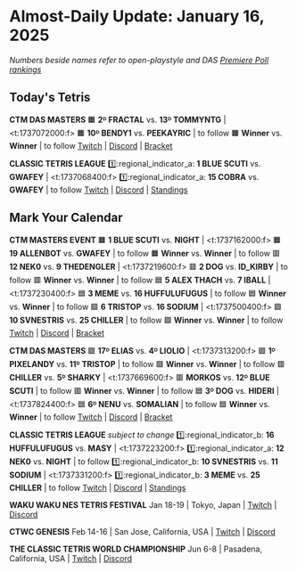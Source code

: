 # Almost-Daily Update: January 16, 2025
*Numbers beside names refer to open-playstyle and DAS [Premiere Poll rankings](https://docs.google.com/document/d/13jaohZo0FP6vXb0ibfiq2TK3q6qt6bQTbp8AmdSJgUk/edit?tab=t.0)*
## Today's Tetris
**CTM DAS MASTERS**
:orange_square:  **2ᴰ FRACTAL** vs. **13ᴰ TOMMYNTG**  |  <t:1737072000:f>
:orange_square:  **10ᴰ BENDY1** vs. **PEEKAYRIC**  |  to follow
:orange_square:  **Winner** vs. **Winner**  |  to follow
[Twitch](https://twitch.tv/monthlytetris)  |  [Discord](https://go.ctm.gg/discord)  |  [Bracket](https://go.ctm.gg/event/ctm-das-masters-january-2025/das-masters/)

**CLASSIC TETRIS LEAGUE**
:one::regional_indicator_a:  **1 BLUE SCUTI** vs. **GWAFEY**  |  <t:1737068400:f>
:one::regional_indicator_a:  **15 COBRA** vs. **GWAFEY**  |  to follow
[Twitch](https://twitch.tv/classictetrisleague)  |  [Discord](https://discord.gg/QremKENyzQ)  |  [Standings](https://ctlscoreboard.herokuapp.com)

## Mark Your Calendar
**CTM MASTERS EVENT**
:orange_square:  **1 BLUE SCUTI** vs. **NIGHT**  |  <t:1737162000:f>
:orange_square:  **19 ALLENBOT** vs. **GWAFEY**  |  to follow
:orange_square:  **Winner** vs. **Winner**  |  to follow
:red_square:  **12 NEK0** vs. **9 THEDENGLER**  |  <t:1737219600:f>
:red_square:  **2 DOG** vs. **ID_KIRBY**  |  to follow
:red_square:  **Winner** vs. **Winner**  |  to follow
:blue_square:  **5 ALEX THACH** vs. **7 IBALL**  |  <t:1737230400:f>
:blue_square:  **3 MEME** vs. **16 HUFFULUFUGUS**  |  to follow
:blue_square:  **Winner** vs. **Winner**  |  to follow
:green_square:  **6 TRISTOP** vs. **16 SODIUM**  |  <t:1737500400:f>
:green_square:  **10 SVNESTRIS** vs. **25 CHILLER**  |  to follow
:green_square:  **Winner** vs. **Winner**  |  to follow
[Twitch](https://twitch.tv/monthlytetris)  |  [Discord](https://go.ctm.gg/discord)  |  [Bracket](https://go.ctm.gg/event/ctm-january-2025/masters-event/)

**CTM DAS MASTERS**
:green_square:  **17ᴰ ELIAS** vs. **4ᴰ LIOLIO**  |  <t:1737313200:f>
:green_square:  **1ᴰ PIXELANDY** vs. **11ᴰ TRISTOP**  |  to follow
:green_square:  **Winner** vs. **Winner**  |  to follow
:red_square:  **CHILLER** vs. **5ᴰ SHARKY**  |  <t:1737669600:f>
:red_square:  **MORKOS** vs. **12ᴰ BLUE SCUTI**  |  to follow
:red_square:  **Winner** vs. **Winner**  |  to follow
:blue_square:  **3ᴰ DOG** vs. **HIDERI**  |  <t:1737824400:f>
:blue_square:  **6ᴰ NENU** vs. **SOMALIAN**  |  to follow
:blue_square:  **Winner** vs. **Winner**  |  to follow
[Twitch](https://twitch.tv/monthlytetris)  |  [Discord](https://go.ctm.gg/discord)  |  [Bracket](https://go.ctm.gg/event/ctm-das-masters-january-2025/das-masters/)

**CLASSIC TETRIS LEAGUE**
_subject to change_
:one::regional_indicator_b:  **16 HUFFULUFUGUS** vs. **MASY**  |  <t:1737223200:f>
:one::regional_indicator_a:  **12 NEK0** vs. **NIGHT**  |  to follow
:one::regional_indicator_b:  **10 SVNESTRIS** vs. **11 SODIUM**  |  <t:1737331200:f>
:one::regional_indicator_b:  **3 MEME** vs. **25 CHILLER**  |  to follow
[Twitch](https://twitch.tv/classictetrisleague)  |  [Discord](https://discord.gg/QremKENyzQ)  |  [Standings](https://ctlscoreboard.herokuapp.com)

**WAKU WAKU NES TETRIS FESTIVAL**
Jan 18-19  |  Tokyo, Japan  |  [Twitch](https://twitch.tv/classictetris)  |  [Discord](https://discord.gg/rVzXjs4)

**CTWC GENESIS**
Feb 14-16  |  San Jose, California, USA  |  [Twitch](https://www.twitch.tv/classictetris)  |  [Discord](https://discord.gg/mBVReaxE9m)

**THE CLASSIC TETRIS WORLD CHAMPIONSHIP**
Jun 6-8  |  Pasadena, California, USA  |  [Twitch](https://www.twitch.tv/classictetris)  |  [Discord](https://discord.gg/mBVReaxE9m)
